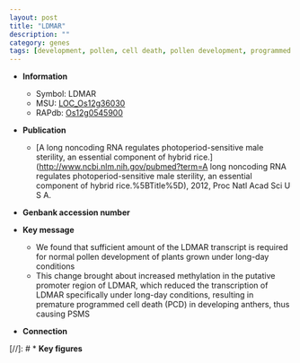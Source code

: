 ```yaml
---
layout: post
title: "LDMAR"
description: ""
category: genes
tags: [development, pollen, cell death, pollen development, programmed cell death]
---
```


* **Information**  
    + Symbol: LDMAR  
    + MSU: [LOC_Os12g36030](http://rice.uga.edu/cgi-bin/ORF_infopage.cgi?orf=LOC_Os12g36030)  
    + RAPdb: [Os12g0545900](https://rapdb.dna.affrc.go.jp/locus/?name=Os12g0545900)  

* **Publication**  
    + [A long noncoding RNA regulates photoperiod-sensitive male sterility, an essential component of hybrid rice.](http://www.ncbi.nlm.nih.gov/pubmed?term=A long noncoding RNA regulates photoperiod-sensitive male sterility, an essential component of hybrid rice.%5BTitle%5D), 2012, Proc Natl Acad Sci U S A.

* **Genbank accession number**  

* **Key message**  
    + We found that sufficient amount of the LDMAR transcript is required for normal pollen development of plants grown under long-day conditions
    + This change brought about increased methylation in the putative promoter region of LDMAR, which reduced the transcription of LDMAR specifically under long-day conditions, resulting in premature programmed cell death (PCD) in developing anthers, thus causing PSMS

* **Connection**  

[//]: # * **Key figures**  



